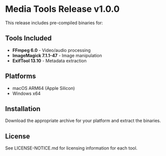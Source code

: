 # Media Tools Release v1.0.0

This release includes pre-compiled binaries for:

## Tools Included
- **FFmpeg 6.0** - Video/audio processing
- **ImageMagick 7.1.1-47** - Image manipulation
- **ExifTool 13.10** - Metadata extraction

## Platforms
- macOS ARM64 (Apple Silicon)
- Windows x64

## Installation
Download the appropriate archive for your platform and extract the binaries.

## License
See LICENSE-NOTICE.md for licensing information for each tool.
